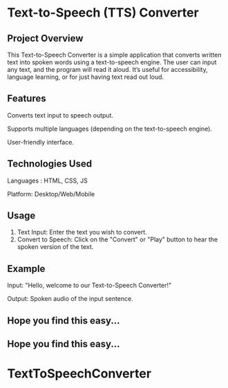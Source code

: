 # Text-to-Speech (TTS) Converter

## Project Overview
This Text-to-Speech Converter is a simple application that converts written text into spoken words using a text-to-speech engine. 
The user can input any text, and the program will read it aloud. It’s useful for accessibility, language learning, or for just having text read out loud.


## Features
Converts text input to speech output.

Supports multiple languages (depending on the text-to-speech engine).

User-friendly interface.


## Technologies Used
Languages : HTML, CSS, JS

Platform: Desktop/Web/Mobile


## Usage
1. Text Input: Enter the text you wish to convert.
2. Convert to Speech: Click on the "Convert" or "Play" button to hear the spoken version of the text.


## Example
Input: "Hello, welcome to our Text-to-Speech Converter!"

Output: Spoken audio of the input sentence.


## Hope you find this easy...


## Hope you find this easy...

# TextToSpeechConverter
